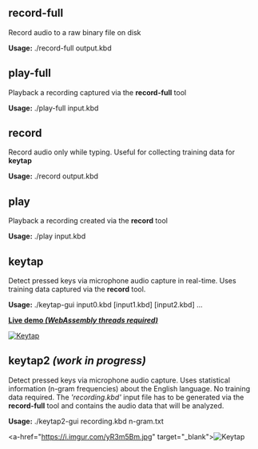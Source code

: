 ## record-full

Record audio to a raw binary file on disk

**Usage:** ./record-full output.kbd


## play-full

Playback a recording captured via the **record-full** tool

**Usage:** ./play-full input.kbd


## record

Record audio only while typing. Useful for collecting training data for **keytap**

**Usage:** ./record output.kbd


## play

Playback a recording created via the **record** tool

**Usage:** ./play input.kbd


## keytap

Detect pressed keys via microphone audio capture in real-time. Uses training data captured via the **record** tool.

**Usage:** ./keytap-gui input0.kbd [input1.kbd] [input2.kbd] ...

[**Live demo *(WebAssembly threads required)***](https://ggerganov.github.io/jekyll/update/2018/11/17/wave-gui.html)

<a href="https://i.imgur.com/mnRvT1X.gif" target="_blank">![Keytap](https://i.imgur.com/FXa60Pr.gif)</a>


## keytap2 *(work in progress)*

Detect pressed keys via microphone audio capture. Uses statistical information (n-gram frequencies) about the English language. No training data required. The *'recording.kbd'* input file has to be generated via the **record-full** tool and contains the audio data that will be analyzed.

**Usage:** ./keytap2-gui recording.kbd n-gram.txt

<a-href="https://i.imgur.com/yR3m5Bm.jpg" target="_blank">![Keytap](https://i.imgur.com/yR3m5Bm.jpg)</a>
